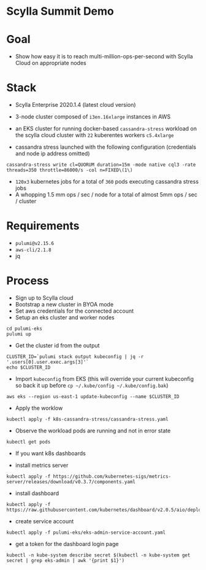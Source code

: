 Scylla Summit Demo
==================

Goal
====
* Show how easy it is to reach multi-million-ops-per-second with Scylla Cloud on appropriate nodes

Stack
=====
* Scylla Enterprise 2020.1.4 (latest cloud version)
* 3-node cluster composed of `i3en.16xlarge` instances in AWS
* an EKS cluster for running docker-based `cassandra-stress` workload on the scylla cloud cluster with `22` kuberentes workers `c5.4xlarge`

* cassandra stress launched with the following configuration (credentials and node ip address omitted)

```cassandra-stress write cl=QUORUM duration=15m -mode native cql3 -rate threads=350 throttle=86000/s -col n=FIXED\(1\)```

* `120x3` kubernetes jobs for a total of `360` pods executing cassandra stress jobs
* A whopping 1.5 mm ops / sec / node for a total of almost 5mm ops / sec / cluster

Requirements
============
* `pulumi@v2.15.6`
* `aws-cli/2.1.8`
* jq

Process
=======
* Sign up to Scylla cloud 
* Bootstrap a new cluster in BYOA mode
* Set aws credentials for the connected account
* Setup an eks cluster and worker nodes

```
cd pulumi-eks
pulumi up
```

* Get the cluster id from the output

```
CLUSTER_ID=`pulumi stack output kubeconfig | jq -r '.users[0].user.exec.args[3]'`
echo $CLUSTER_ID
```

* Import `kubeconfig` from EKS (this will override your current kubeconfig so back it up before `cp ~/.kube/config ~/.kube/config.bak`)

```
aws eks --region us-east-1 update-kubeconfig --name $CLUSTER_ID
```

* Apply the worklow

```
kubectl apply -f k8s-cassandra-stress/cassandra-stress.yaml
```

* Observe the workload pods are running and not in error state

```
kubectl get pods
```

* If you want k8s dashboards

- install metrics server

```
kubectl apply -f https://github.com/kubernetes-sigs/metrics-server/releases/download/v0.3.7/components.yaml
```

- install dashboard

```
kubectl apply -f https://raw.githubusercontent.com/kubernetes/dashboard/v2.0.5/aio/deploy/recommended.yaml

```

- create service account

```
kubectl apply -f pulumi-eks/eks-admin-service-account.yaml
```

- get a token for the dashboard login page

```
kubectl -n kube-system describe secret $(kubectl -n kube-system get secret | grep eks-admin | awk '{print $1}') 
```